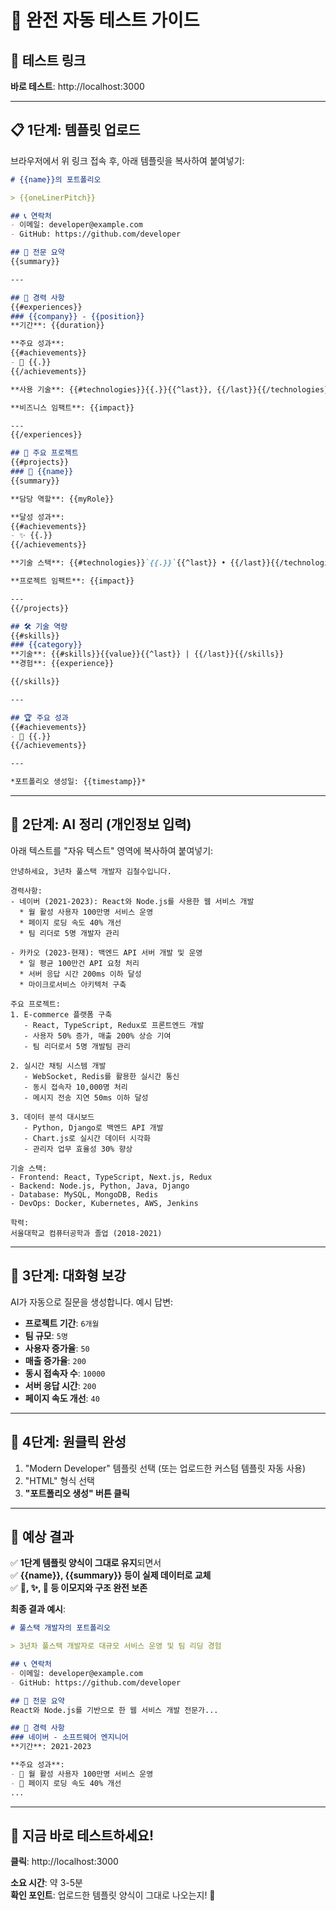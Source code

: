 # 🚀 완전 자동 테스트 가이드

## 🔗 테스트 링크
**바로 테스트**: http://localhost:3000

---

## 📋 1단계: 템플릿 업로드

브라우저에서 위 링크 접속 후, 아래 템플릿을 복사하여 붙여넣기:

```markdown
# {{name}}의 포트폴리오

> {{oneLinerPitch}}

## 📞 연락처
- 이메일: developer@example.com
- GitHub: https://github.com/developer

## 💼 전문 요약
{{summary}}

---

## 🏢 경력 사항
{{#experiences}}
### {{company}} - {{position}}
**기간**: {{duration}}

**주요 성과**:
{{#achievements}}
- 🎯 {{.}}
{{/achievements}}

**사용 기술**: {{#technologies}}{{.}}{{^last}}, {{/last}}{{/technologies}}

**비즈니스 임팩트**: {{impact}}

---
{{/experiences}}

## 🚀 주요 프로젝트
{{#projects}}
### 📱 {{name}}
{{summary}}

**담당 역할**: {{myRole}}

**달성 성과**:
{{#achievements}}
- ✨ {{.}}
{{/achievements}}

**기술 스택**: {{#technologies}}`{{.}}`{{^last}} • {{/last}}{{/technologies}}

**프로젝트 임팩트**: {{impact}}

---
{{/projects}}

## 🛠 기술 역량
{{#skills}}
### {{category}}
**기술**: {{#skills}}{{value}}{{^last}} | {{/last}}{{/skills}}
**경험**: {{experience}}

{{/skills}}

---

## 🏆 주요 성과
{{#achievements}}
- 🌟 {{.}}
{{/achievements}}

---

*포트폴리오 생성일: {{timestamp}}*
```

---

## 📝 2단계: AI 정리 (개인정보 입력)

아래 텍스트를 "자유 텍스트" 영역에 복사하여 붙여넣기:

```
안녕하세요, 3년차 풀스택 개발자 김철수입니다.

경력사항:
- 네이버 (2021-2023): React와 Node.js를 사용한 웹 서비스 개발
  * 월 활성 사용자 100만명 서비스 운영
  * 페이지 로딩 속도 40% 개선
  * 팀 리더로 5명 개발자 관리

- 카카오 (2023-현재): 백엔드 API 서버 개발 및 운영
  * 일 평균 100만건 API 요청 처리
  * 서버 응답 시간 200ms 이하 달성
  * 마이크로서비스 아키텍처 구축

주요 프로젝트:
1. E-commerce 플랫폼 구축
   - React, TypeScript, Redux로 프론트엔드 개발
   - 사용자 50% 증가, 매출 200% 상승 기여
   - 팀 리더로서 5명 개발팀 관리

2. 실시간 채팅 시스템 개발
   - WebSocket, Redis를 활용한 실시간 통신
   - 동시 접속자 10,000명 처리
   - 메시지 전송 지연 50ms 이하 달성

3. 데이터 분석 대시보드
   - Python, Django로 백엔드 API 개발
   - Chart.js로 실시간 데이터 시각화
   - 관리자 업무 효율성 30% 향상

기술 스택:
- Frontend: React, TypeScript, Next.js, Redux
- Backend: Node.js, Python, Java, Django
- Database: MySQL, MongoDB, Redis
- DevOps: Docker, Kubernetes, AWS, Jenkins

학력:
서울대학교 컴퓨터공학과 졸업 (2018-2021)
```

---

## 💬 3단계: 대화형 보강

AI가 자동으로 질문을 생성합니다. 예시 답변:

- **프로젝트 기간**: `6개월`
- **팀 규모**: `5명`
- **사용자 증가율**: `50`
- **매출 증가율**: `200`
- **동시 접속자 수**: `10000`
- **서버 응답 시간**: `200`
- **페이지 속도 개선**: `40`

---

## 🎯 4단계: 원클릭 완성

1. "Modern Developer" 템플릿 선택 (또는 업로드한 커스텀 템플릿 자동 사용)
2. "HTML" 형식 선택
3. **"포트폴리오 생성" 버튼 클릭**

---

## 🎉 예상 결과

✅ **1단계 템플릿 양식이 그대로 유지**되면서  
✅ **{{name}}, {{summary}} 등이 실제 데이터로 교체**  
✅ **🎯, ✨, 🌟 등 이모지와 구조 완전 보존**

**최종 결과 예시**:
```markdown
# 풀스택 개발자의 포트폴리오

> 3년차 풀스택 개발자로 대규모 서비스 운영 및 팀 리딩 경험

## 📞 연락처
- 이메일: developer@example.com
- GitHub: https://github.com/developer

## 💼 전문 요약
React와 Node.js를 기반으로 한 웹 서비스 개발 전문가...

## 🏢 경력 사항
### 네이버 - 소프트웨어 엔지니어
**기간**: 2021-2023

**주요 성과**:
- 🎯 월 활성 사용자 100만명 서비스 운영
- 🎯 페이지 로딩 속도 40% 개선
...
```

---

## 🔗 지금 바로 테스트하세요!

**클릭**: http://localhost:3000

**소요 시간**: 약 3-5분  
**확인 포인트**: 업로드한 템플릿 양식이 그대로 나오는지! 🚀